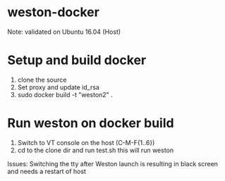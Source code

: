 # weston-docker

Note: validated on Ubuntu 16.04 (Host)


# Setup and build docker

1) clone the source
2) Set proxy and update id_rsa
3) sudo docker build -t "weston2" .

# Run weston on docker build

1) Switch to VT console on the host (C-M-F{1..6})
2) cd to the clone dir and run test.sh
this will run weston


Issues:
Switching the tty after Weston launch is resulting in black screen and needs a restart of host
